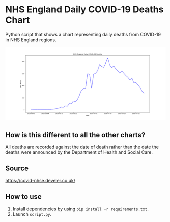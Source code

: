 # NHS England Daily COVID-19 Deaths Chart
Python script that shows a chart representing daily deaths from COVID-19 in NHS England regions. 

![screenshot](./screenshots/Capture.PNG)

## How is this different to all the other charts?
All deaths are recorded against the date of death rather than the date the deaths were announced by the Department of Health and Social Care.

## Source
https://covid-nhse.develer.co.uk/

## How to use
1. Install dependencies by using `pip install -r requirements.txt`.
2. Launch `script.py`.
